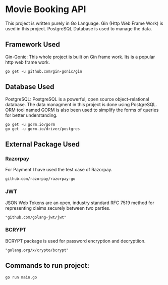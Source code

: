 # Movie Booking API
This project is written purely in Go Language. Gin (Http Web Frame Work) is used in this project. PostgreSQL Database is used to manage the data.
## Framework Used
Gin-Gonic: This whole project is built on Gin frame work. Its is a popular http web frame work.
```
go get -u github.com/gin-gonic/gin
```
## Database Used
PostgreSQL: PostgreSQL is a powerful, open source object-relational database. The data managment in this project is done using PostgreSQL. ORM tool named GORM is also been used to simplify the forms of queries for better understanding.

```
go get -u gorm.io/gorm
go get -u gorm.io/driver/postgres
```
## External Package Used
### Razorpay
For Payment I have used the test case of Razorpay.
```
github.com/razorpay/razorpay-go
```
### JWT
JSON Web Tokens are an open, industry standard RFC 7519 method for representing claims securely between two parties.
```
"github.com/golang-jwt/jwt"
```
### BCRYPT
BCRYPT package is used for password encryption and decryptiion.
```
"golang.org/x/crypto/bcrypt"
```
## Commands to run project:
```
go run main.go
```